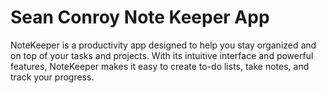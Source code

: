 # Sean Conroy Note Keeper App

NoteKeeper is a productivity app
designed to help you stay organized and
on top of your tasks and projects. With its
intuitive interface and powerful features,
NoteKeeper makes it easy to create to-do lists,
take notes, and track your progress.

